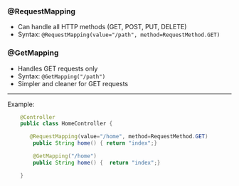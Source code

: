 
<h3>@RequestMapping</h3>

- Can handle all HTTP methods (GET, POST, PUT, DELETE)
- Syntax: `@RequestMapping(value="/path", method=RequestMethod.GET)`

<h3>@GetMapping</h3>

- Handles GET requests only
- Syntax: `@GetMapping("/path")`
- Simpler and cleaner for GET requests

---

Example:

```java
    @Controller
    public class HomeController {

       @RequestMapping(value="/home", method=RequestMethod.GET)
        public String home() { return "index";}

        @GetMapping("/home")
        public String home() {  return "index";}

    }
```


